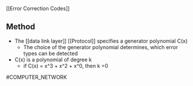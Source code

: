 
[[Error Correction Codes]]
## Method
* The [[data link layer]] [[Protocol]] specifies a generator polynomial C(x)
	* The choice of the generator polynomial determines, which error types can be detected
* C(x) is a polynomial of degree k
	* if C(x) = x^3 + x^2 + x^0, then k =0

#COMPUTER_NETWORK 